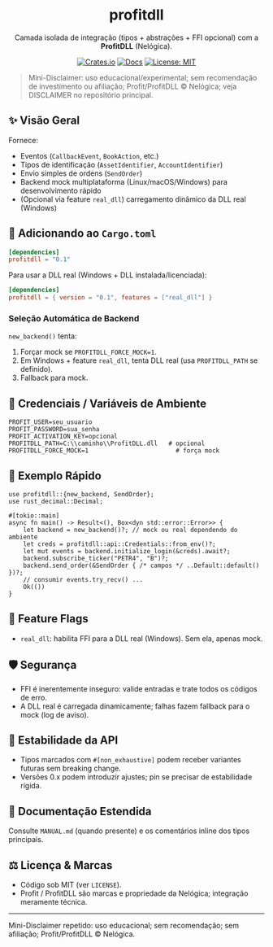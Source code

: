 <div align="center">

# profitdll

Camada isolada de integração (tipos + abstrações + FFI opcional) com a **ProfitDLL** (Nelógica).

[![Crates.io](https://img.shields.io/crates/v/profitdll.svg)](https://crates.io/crates/profitdll)
[![Docs](https://img.shields.io/docsrs/profitdll)](https://docs.rs/profitdll)
[![License: MIT](https://img.shields.io/badge/license-MIT-blue.svg)](../LICENSE)

</div>

> Mini-Disclaimer: uso educacional/experimental; sem recomendação de investimento ou afiliação; Profit/ProfitDLL © Nelógica; veja DISCLAIMER no repositório principal.

## ✨ Visão Geral

Fornece:
- Eventos (`CallbackEvent`, `BookAction`, etc.)
- Tipos de identificação (`AssetIdentifier`, `AccountIdentifier`)
- Envio simples de ordens (`SendOrder`)
- Backend mock multiplataforma (Linux/macOS/Windows) para desenvolvimento rápido
- (Opcional via feature `real_dll`) carregamento dinâmico da DLL real (Windows)

## 🚀 Adicionando ao `Cargo.toml`

```toml
[dependencies]
profitdll = "0.1"
```

Para usar a DLL real (Windows + DLL instalada/licenciada):

```toml
[dependencies]
profitdll = { version = "0.1", features = ["real_dll"] }
```

### Seleção Automática de Backend
`new_backend()` tenta:
1. Forçar mock se `PROFITDLL_FORCE_MOCK=1`.
2. Em Windows + feature `real_dll`, tenta DLL real (usa `PROFITDLL_PATH` se definido).
3. Fallback para mock.

## 🔐 Credenciais / Variáveis de Ambiente
```
PROFIT_USER=seu_usuario
PROFIT_PASSWORD=sua_senha
PROFIT_ACTIVATION_KEY=opcional
PROFITDLL_PATH=C:\\caminho\\ProfitDLL.dll   # opcional
PROFITDLL_FORCE_MOCK=1                        # força mock
```

## 🧪 Exemplo Rápido
```rust,no_run
use profitdll::{new_backend, SendOrder};
use rust_decimal::Decimal;

#[tokio::main]
async fn main() -> Result<(), Box<dyn std::error::Error>> {
	let backend = new_backend()?; // mock ou real dependendo do ambiente
	let creds = profitdll::api::Credentials::from_env()?;
	let mut events = backend.initialize_login(&creds).await?;
	backend.subscribe_ticker("PETR4", "B")?;
	backend.send_order(&SendOrder { /* campos */ ..Default::default() })?;
	// consumir events.try_recv() ...
	Ok(())
}
```

## 🧩 Feature Flags
- `real_dll`: habilita FFI para a DLL real (Windows). Sem ela, apenas mock.

## 🛡️ Segurança
- FFI é inerentemente inseguro: valide entradas e trate todos os códigos de erro.
- A DLL real é carregada dinamicamente; falhas fazem fallback para o mock (log de aviso).

## 🔁 Estabilidade da API
- Tipos marcados com `#[non_exhaustive]` podem receber variantes futuras sem breaking change.
- Versões 0.x podem introduzir ajustes; pin se precisar de estabilidade rígida.

## 📄 Documentação Estendida
Consulte `MANUAL.md` (quando presente) e os comentários inline dos tipos principais.

## ⚖️ Licença & Marcas
- Código sob MIT (ver `LICENSE`).
- Profit / ProfitDLL são marcas e propriedade da Nelógica; integração meramente técnica.

---
Mini-Disclaimer repetido: uso educacional; sem recomendação; sem afiliação; Profit/ProfitDLL © Nelógica.
